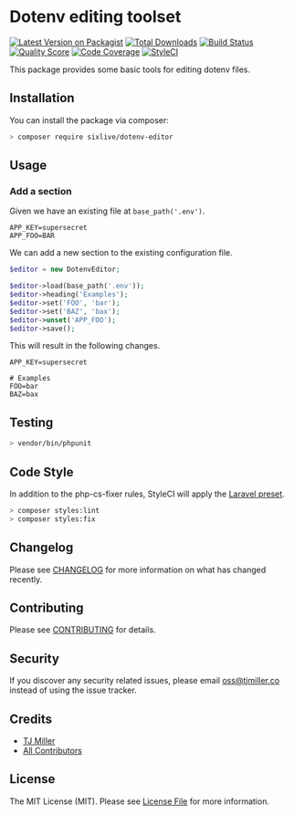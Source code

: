 # Dotenv editing toolset

[![Latest Version on Packagist](https://img.shields.io/packagist/v/sixlive/dotenv-editor.svg?style=flat-square)](https://packagist.org/packages/sixlive/dotenv-editor)
[![Total Downloads](https://img.shields.io/packagist/dt/sixlive/dotenv-editor.svg?style=flat-square)](https://packagist.org/packages/sixlive/dotenv-editor)
[![Build Status](https://img.shields.io/travis/sixlive/dotenv-editor/master.svg?style=flat-square)](https://travis-ci.org/sixlive/dotenv-editor)
[![Quality Score](https://img.shields.io/scrutinizer/g/sixlive/dotenv-editor.svg?style=flat-square)](https://scrutinizer-ci.com/g/sixlive/dotenv-editor)
[![Code Coverage](https://scrutinizer-ci.com/g/sixlive/dotenv-editor/badges/coverage.png?b=master)](https://scrutinizer-ci.com/g/sixlive/dotenv-editor/?branch=master)
[![StyleCI](https://github.styleci.io/repos/145056191/shield)](https://github.styleci.io/repos/145056191)

This package provides some basic tools for editing dotenv files.

## Installation
You can install the package via composer:

```bash
> composer require sixlive/dotenv-editor
```

## Usage

### Add a section
Given we have an existing file at `base_path('.env')`.
```
APP_KEY=supersecret
APP_FOO=BAR
```

We can add a new section to the existing configuration file.
``` php
$editor = new DotenvEditor;

$editor->load(base_path('.env'));
$editor->heading('Examples');
$editor->set('FOO', 'bar');
$editor->set('BAZ', 'bax');
$editor->unset('APP_FOO');
$editor->save();
```

This will result in the following changes.
```
APP_KEY=supersecret

# Examples
FOO=bar
BAZ=bax
```

## Testing
```bash
> vendor/bin/phpunit
```

## Code Style
In addition to the php-cs-fixer rules, StyleCI will apply the [Laravel preset](https://docs.styleci.io/presets#laravel).
```bash
> composer styles:lint
> composer styles:fix
```

## Changelog
Please see [CHANGELOG](CHANGELOG.md) for more information on what has changed recently.

## Contributing
Please see [CONTRIBUTING](CONTRIBUTING.md) for details.

## Security
If you discover any security related issues, please email oss@tjmiller.co instead of using the issue tracker.


## Credits
- [TJ Miller](https://github.com/sixlive)
- [All Contributors](../../contributors)

## License
The MIT License (MIT). Please see [License File](LICENSE.md) for more information.
